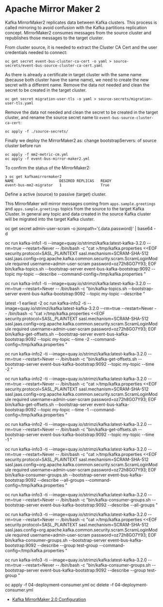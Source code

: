 # Apache Mirror Maker 2

Kafka MirrorMaker2 replicates data between Kafka clusters. This process is called mirroring to avoid
confusion with the Kafka partitions replication concept. MirrorMaker2 consumes messages from the
source cluster and republishes those messages to the target cluster.

From cluster source, it is needed to extract the Cluster CA Cert and the user credentials needed
to connect:

```shell
oc get secret event-bus-cluster-ca-cert -o yaml > source-secrets/event-bus-source-cluster-ca-cert.yaml
```

As there is already a certificate in target cluster with the same name (because both cluster have the
same name), we need to create the new secret with a different name. Remove the data not needed and
clean the secret to be created in the target cluster.

```shell
oc get secret migration-user-tls -o yaml > source-secrets/migration-user-tls.yaml
```

Remove the data not needed and clean the secret to be created in the target cluster, and rename the
source secret name to `event-bus-source-cluster-ca-cert`:

```shell
oc apply -f ./source-secrets/
```

Finally we deploy the MirrorMaker2 as: change bootstrapServers: of source cluster before run

```shell
oc apply -f mm2-metric-cm.yml
oc apply -f event-bus-mirror-maker2.yml
```

To confirm the status of the MirrorMaker2:

```shell
❯ oc get kafkamirrormaker2
NAME                     DESIRED REPLICAS   READY
event-bus-mm2-migrator   1                  True
```

Define a active (source) to passive (target) cluster.

This MirrorMaker will mirror messages coming from `apps.sample.greetings` and `apps.sample.greetings` topics
from the source to the target Kafka Cluster. In general any topic and data created in the source Kafka cluster
will be migrated into the target Kafka cluster.


oc get secret admin-user-scram -o jsonpath='{.data.password}' | base64 -d


oc run kafka-info1 -ti --image=quay.io/strimzi/kafka:latest-kafka-3.2.0 --rm=true --restart=Never -- /bin/bash -c "cat >/tmp/kafka.properties <<EOF 
security.protocol=SASL_PLAINTEXT
sasl.mechanism=SCRAM-SHA-512
sasl.jaas.config=org.apache.kafka.common.security.scram.ScramLoginModule required username=admin-user-scram password=oz72h8GO7Y93;
EOF
bin/kafka-topics.sh --bootstrap-server event-bus-kafka-bootstrap:9092 --topic my-topic --describe --command-config=/tmp/kafka.properties
"

oc run kafka-info1 -ti --image=quay.io/strimzi/kafka:latest-kafka-3.2.0 --rm=true --restart=Never -- /bin/bash -c "bin/kafka-topics.sh --bootstrap-server event-bus-kafka-bootstrap:9092 --topic my-topic --describe
"

latest -1
earliest -2
oc run kafka-info2 -ti --image=quay.io/strimzi/kafka:latest-kafka-3.2.0 --rm=true --restart=Never -- /bin/bash -c "cat >/tmp/kafka.properties <<EOF 
security.protocol=SASL_PLAINTEXT
sasl.mechanism=SCRAM-SHA-512
sasl.jaas.config=org.apache.kafka.common.security.scram.ScramLoginModule required username=admin-user-scram password=oz72h8GO7Y93;
EOF
bin/kafka-get-offsets.sh --bootstrap-server event-bus-kafka-bootstrap:9092 --topic my-topic --time -2 --command-config=/tmp/kafka.properties
"

oc run kafka-info2 -ti --image=quay.io/strimzi/kafka:latest-kafka-3.2.0 --rm=true --restart=Never -- /bin/bash -c "bin/kafka-get-offsets.sh --bootstrap-server event-bus-kafka-bootstrap:9092 --topic my-topic --time -2
"

oc run kafka-info2 -ti --image=quay.io/strimzi/kafka:latest-kafka-3.2.0 --rm=true --restart=Never -- /bin/bash -c "cat >/tmp/kafka.properties <<EOF 
security.protocol=SASL_PLAINTEXT
sasl.mechanism=SCRAM-SHA-512
sasl.jaas.config=org.apache.kafka.common.security.scram.ScramLoginModule required username=admin-user-scram password=oz72h8GO7Y93;
EOF
bin/kafka-get-offsets.sh --bootstrap-server event-bus-kafka-bootstrap:9092 --topic my-topic --time -1 --command-config=/tmp/kafka.properties
"

oc run kafka-info2 -ti --image=quay.io/strimzi/kafka:latest-kafka-3.2.0 --rm=true --restart=Never -- /bin/bash -c "bin/kafka-get-offsets.sh --bootstrap-server event-bus-kafka-bootstrap:9092 --topic my-topic --time -1
"


oc run kafka-info3 -ti --image=quay.io/strimzi/kafka:latest-kafka-3.2.0 --rm=true --restart=Never -- /bin/bash -c "cat >/tmp/kafka.properties <<EOF 
security.protocol=SASL_PLAINTEXT
sasl.mechanism=SCRAM-SHA-512
sasl.jaas.config=org.apache.kafka.common.security.scram.ScramLoginModule required username=admin-user-scram password=oz72h8GO7Y93;
EOF
bin/kafka-consumer-groups.sh --bootstrap-server event-bus-kafka-bootstrap:9092 --describe --all-groups --command-config=/tmp/kafka.properties
"

oc run kafka-info3 -ti --image=quay.io/strimzi/kafka:latest-kafka-3.2.0 --rm=true --restart=Never -- /bin/bash -c "bin/kafka-consumer-groups.sh --bootstrap-server event-bus-kafka-bootstrap:9092 --describe --all-groups
"

oc run kafka-info3 -ti --image=quay.io/strimzi/kafka:latest-kafka-3.2.0 --rm=true --restart=Never -- /bin/bash -c "cat >/tmp/kafka.properties <<EOF 
security.protocol=SASL_PLAINTEXT
sasl.mechanism=SCRAM-SHA-512
sasl.jaas.config=org.apache.kafka.common.security.scram.ScramLoginModule required username=admin-user-scram password=oz72h8GO7Y93;
EOF
bin/kafka-consumer-groups.sh --bootstrap-server event-bus-kafka-bootstrap:9092 --describe --group test-group --command-config=/tmp/kafka.properties
"

oc run kafka-info3 -ti --image=quay.io/strimzi/kafka:latest-kafka-3.2.0 --rm=true --restart=Never -- /bin/bash -c "bin/kafka-consumer-groups.sh --bootstrap-server event-bus-kafka-bootstrap:9092 --describe --group test-group
"


oc apply -f 04-deployment-consumer.yml
oc delete -f 04-deployment-consumer.yml



* [Kafka MirrorMaker 2.0 Configuration](https://strimzi.io/docs/operators/latest/using.html#assembly-mirrormaker-str)
